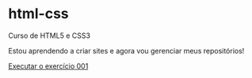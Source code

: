 # html-css
 Curso de HTML5 e CSS3

 Estou aprendendo a criar sites e agora vou gerenciar meus repositórios!

<a href="https://gfilipini.github.io/html-css/exercicios/ex001/index.html"> Executar o exercício 001 </a>